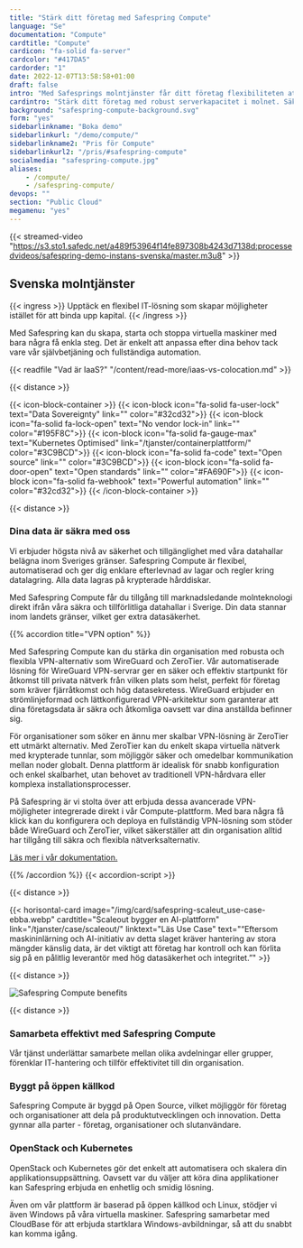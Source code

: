 ```yaml
---
title: "Stärk ditt företag med Safespring Compute"
language: "Se"
documentation: "Compute"
cardtitle: "Compute"
cardicon: "fa-solid fa-server"
cardcolor: "#417DA5"
cardorder: "1"
date: 2022-12-07T13:58:58+01:00
draft: false
intro: "Med Safesprings molntjänster får ditt företag flexibiliteten att anpassa IT-infrastrukturen efter era behov. Allt levereras från säkra datahallar inom Sverige."
cardintro: "Stärk ditt företag med robust serverkapacitet i molnet. Säker, svensk IaaS."
background: "safespring-compute-background.svg"
form: "yes"
sidebarlinkname: "Boka demo"
sidebarlinkurl: "/demo/compute/"
sidebarlinkname2: "Pris för Compute"
sidebarlinkurl2: "/pris/#safespring-compute"
socialmedia: "safespring-compute.jpg"
aliases:
    - /compute/
    - /safespring-compute/
devops: ""
section: "Public Cloud"
megamenu: "yes"
---
```


{{< streamed-video "https://s3.sto1.safedc.net/a489f53964f14fe897308b4243d7138d:processedvideos/safespring-demo-instans-svenska/master.m3u8" >}}

## Svenska molntjänster

{{< ingress >}}
Upptäck en flexibel IT-lösning som skapar möjligheter istället för att binda upp kapital.
{{< /ingress >}}

Med Safespring kan du skapa, starta och stoppa virtuella maskiner med bara några få enkla steg. Det är enkelt att anpassa efter dina behov tack vare vår självbetjäning och fullständiga automation.

{{< readfile "Vad är IaaS?" "/content/read-more/iaas-vs-colocation.md" >}}

{{< distance >}}

{{< icon-block-container >}}
    {{< icon-block icon="fa-solid fa-user-lock" text="Data Sovereignty" link="" color="#32cd32">}}
    {{< icon-block icon="fa-solid fa-lock-open" text="No vendor lock-in" link="" color="#195F8C">}}
    {{< icon-block icon="fa-solid fa-gauge-max" text="Kubernetes Optimised" link="/tjanster/containerplattform/" color="#3C9BCD">}}
    {{< icon-block icon="fa-solid fa-code" text="Open source" link="" color="#3C9BCD">}}
    {{< icon-block icon="fa-solid fa-door-open" text="Open standards" link="" color="#FA690F">}}
    {{< icon-block icon="fa-solid fa-webhook" text="Powerful automation" link="" color="#32cd32">}}
{{< /icon-block-container >}}

{{< distance >}}

### Dina data är säkra med oss

Vi erbjuder högsta nivå av säkerhet och tillgänglighet med våra datahallar belägna inom Sveriges gränser. Safespring Compute är flexibel, automatiserad och ger dig enklare efterlevnad av lagar och regler kring datalagring. Alla data lagras på krypterade hårddiskar.

Med Safespring Compute får du tillgång till marknadsledande molnteknologi direkt ifrån våra säkra och tillförlitliga datahallar i Sverige. Din data stannar inom landets gränser, vilket ger extra datasäkerhet.


{{% accordion title="VPN option" %}}

Med Safespring Compute kan du stärka din organisation med robusta och flexibla VPN-alternativ som WireGuard och ZeroTier. Vår automatiserade lösning för WireGuard VPN-servrar ger en säker och effektiv startpunkt för åtkomst till privata nätverk från vilken plats som helst, perfekt för företag som kräver fjärråtkomst och hög datasekretess. WireGuard erbjuder en strömlinjeformad och lättkonfigurerad VPN-arkitektur som garanterar att dina företagsdata är säkra och åtkomliga oavsett var dina anställda befinner sig.

För organisationer som söker en ännu mer skalbar VPN-lösning är ZeroTier ett utmärkt alternativ. Med ZeroTier kan du enkelt skapa virtuella nätverk med krypterade tunnlar, som möjliggör säker och omedelbar kommunikation mellan noder globalt. Denna plattform är idealisk för snabb konfiguration och enkel skalbarhet, utan behovet av traditionell VPN-hårdvara eller komplexa installationsprocesser.

På Safespring är vi stolta över att erbjuda dessa avancerade VPN-möjligheter integrerade direkt i vår Compute-plattform. Med bara några få klick kan du konfigurera och deploya en fullständig VPN-lösning som stöder både WireGuard och ZeroTier, vilket säkerställer att din organisation alltid har tillgång till säkra och flexibla nätverksalternativ.

[Läs mer i vår dokumentation. ](https://docs.safespring.com/new/vpn)

{{% /accordion %}}
{{< accordion-script >}}

{{< distance >}}

{{< horisontal-card image="/img/card/safespring-scaleut_use-case-ebba.webp" cardtitle="Scaleout bygger en AI-plattform" link="/tjanster/case/scaleout/" linktext="Läs Use Case" text="“Eftersom maskininlärning och AI-initiativ av detta slaget kräver hantering av stora mängder känslig data, är det viktigt att företag har kontroll och kan förlita sig på en pålitlig leverantör med hög datasäkerhet och integritet.”" >}}

{{< distance >}}

![Safespring Compute benefits](/img/safespring-compute-central-blocklagring.svg)

{{< distance >}}

### Samarbeta effektivt med Safespring Compute
Vår tjänst underlättar samarbete mellan olika avdelningar eller grupper, förenklar IT-hantering och tillför effektivitet till din organisation.

### Byggt på öppen källkod
Safespring Compute är byggd på Open Source, vilket möjliggör för företag och organisationer att dela på produktutvecklingen och innovation. Detta gynnar alla parter - företag, organisationer och slutanvändare.

### OpenStack och Kubernetes
OpenStack och Kubernetes gör det enkelt att automatisera och skalera din applikationsuppsättning. Oavsett var du väljer att köra dina applikationer kan Safespring erbjuda en enhetlig och smidig lösning.

Även om vår plattform är baserad på öppen källkod och Linux, stödjer vi även Windows på våra virtuella maskiner. Safespring samarbetar med CloudBase för att erbjuda startklara Windows-avbildningar, så att du snabbt kan komma igång.
